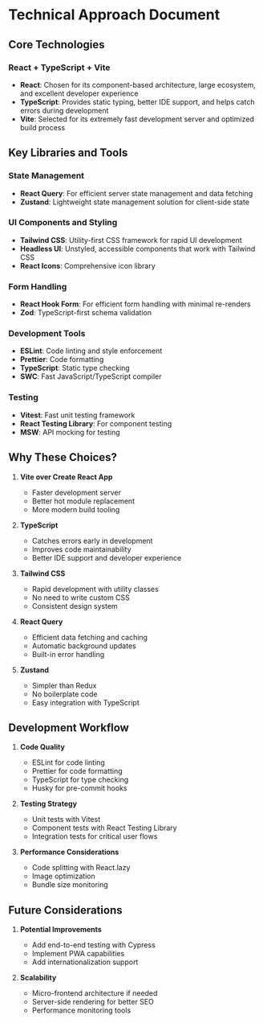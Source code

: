 # Technical Approach Document

## Core Technologies

### React + TypeScript + Vite
- **React**: Chosen for its component-based architecture, large ecosystem, and excellent developer experience
- **TypeScript**: Provides static typing, better IDE support, and helps catch errors during development
- **Vite**: Selected for its extremely fast development server and optimized build process

## Key Libraries and Tools

### State Management
- **React Query**: For efficient server state management and data fetching
- **Zustand**: Lightweight state management solution for client-side state

### UI Components and Styling
- **Tailwind CSS**: Utility-first CSS framework for rapid UI development
- **Headless UI**: Unstyled, accessible components that work with Tailwind CSS
- **React Icons**: Comprehensive icon library

### Form Handling
- **React Hook Form**: For efficient form handling with minimal re-renders
- **Zod**: TypeScript-first schema validation

### Development Tools
- **ESLint**: Code linting and style enforcement
- **Prettier**: Code formatting
- **TypeScript**: Static type checking
- **SWC**: Fast JavaScript/TypeScript compiler

### Testing
- **Vitest**: Fast unit testing framework
- **React Testing Library**: For component testing
- **MSW**: API mocking for testing

## Why These Choices?

1. **Vite over Create React App**
   - Faster development server
   - Better hot module replacement
   - More modern build tooling

2. **TypeScript**
   - Catches errors early in development
   - Improves code maintainability
   - Better IDE support and developer experience

3. **Tailwind CSS**
   - Rapid development with utility classes
   - No need to write custom CSS
   - Consistent design system

4. **React Query**
   - Efficient data fetching and caching
   - Automatic background updates
   - Built-in error handling

5. **Zustand**
   - Simpler than Redux
   - No boilerplate code
   - Easy integration with TypeScript

## Development Workflow

1. **Code Quality**
   - ESLint for code linting
   - Prettier for code formatting
   - TypeScript for type checking
   - Husky for pre-commit hooks

2. **Testing Strategy**
   - Unit tests with Vitest
   - Component tests with React Testing Library
   - Integration tests for critical user flows

3. **Performance Considerations**
   - Code splitting with React.lazy
   - Image optimization
   - Bundle size monitoring

## Future Considerations

1. **Potential Improvements**
   - Add end-to-end testing with Cypress
   - Implement PWA capabilities
   - Add internationalization support

2. **Scalability**
   - Micro-frontend architecture if needed
   - Server-side rendering for better SEO
   - Performance monitoring tools 